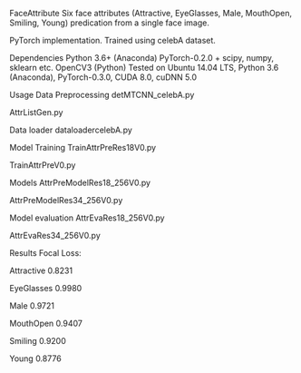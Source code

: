 FaceAttribute
Six face attributes (Attractive, EyeGlasses, Male, MouthOpen, Smiling, Young) predication from a single face image.

PyTorch implementation. Trained using celebA dataset.

Dependencies
Python 3.6+ (Anaconda)
PyTorch-0.2.0 +
scipy, numpy, sklearn etc.
OpenCV3 (Python)
Tested on Ubuntu 14.04 LTS, Python 3.6 (Anaconda), PyTorch-0.3.0, CUDA 8.0, cuDNN 5.0

Usage
Data Preprocessing
detMTCNN_celebA.py

AttrListGen.py

Data loader
dataloadercelebA.py

Model Training
TrainAttrPreRes18V0.py

TrainAttrPreV0.py

Models
AttrPreModelRes18_256V0.py

AttrPreModelRes34_256V0.py

Model evaluation
AttrEvaRes18_256V0.py

AttrEvaRes34_256V0.py

Results
Focal Loss:

Attractive 0.8231

EyeGlasses 0.9980

Male 0.9721

MouthOpen 0.9407

Smiling 0.9200

Young 0.8776
